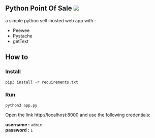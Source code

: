 ## Python Point Of Sale <img src="https://travis-ci.org/SiamandMaroufi/PythonPOS.svg?branch=master" />

a simple python self-hosted web app with :

* Peewee
* Pystache
* getText

## How to 
### Install
`pip3 install -r requirements.txt`

### Run
`python3 app.py`

Open the link http://localhost:8000 and use the following credentials:

**username :** `admin`  
**password :** `1`

